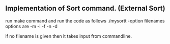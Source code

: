 ## Implementation of Sort command. (External Sort)
run make command 
and run the code as follows
./mysortt -option filenames
options are
-m
-i
-f
-n
-d

if no filename is given then it takes input from commandline.
